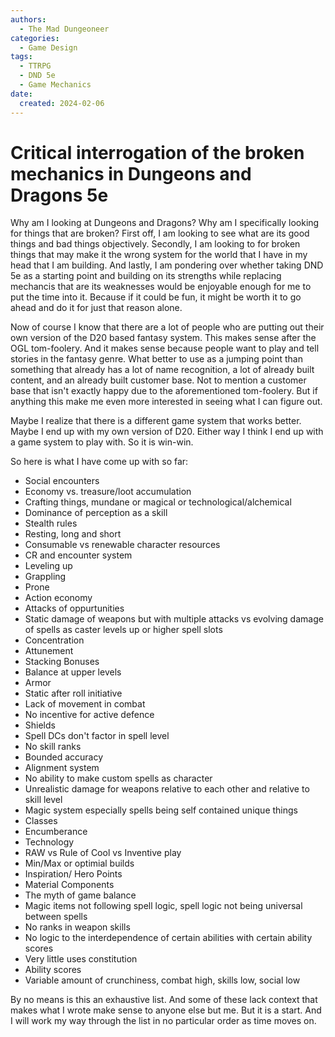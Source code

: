 ```yaml
---
authors:
  - The Mad Dungeoneer
categories:
  - Game Design
tags:
  - TTRPG
  - DND 5e
  - Game Mechanics
date:
  created: 2024-02-06
---
```


# Critical interrogation of the broken mechanics in Dungeons and Dragons 5e

Why am I looking at Dungeons and Dragons? Why am I specifically looking for things that are broken? First off, I am looking to see what are its good things and bad things objectively. Secondly, I am looking to for broken things that may make it the wrong system for the world that I have in my head that I am building. And lastly, I am pondering over whether taking DND 5e as a starting point and building on its strengths while replacing mechancis that are its weaknesses would be enjoyable enough for me to put the time into it. Because if it could be fun, it might be worth it to go ahead and do it for just that reason alone. 

<!-- more -->

Now of course I know that there are a lot of people who are putting out their own version of the D20 based fantasy system. This makes sense after the OGL tom-foolery. And it makes sense because people want to play and tell stories in the fantasy genre. What better to use as a jumping point than something that already has a lot of name recognition, a lot of already built content, and an already built customer base. Not to mention a customer base that isn't exactly happy due to the aforementioned tom-foolery. But if anything this make me even more interested in seeing what I can figure out.

Maybe I realize that there is a different game system that works better. Maybe I end up with my own version of D20. Either way I think I end up with a game system to play with. So it is win-win.

So here is what I have come up with so far:

- Social encounters
- Economy vs. treasure/loot accumulation
- Crafting things, mundane or magical or technological/alchemical
- Dominance of perception as a skill
- Stealth rules
- Resting, long and short
- Consumable vs renewable character resources
- CR and encounter system
- Leveling up
- Grappling
- Prone
- Action economy
- Attacks of oppurtunities
- Static damage of weapons but with multiple attacks vs evolving damage of spells as caster levels up or higher spell slots
- Concentration
- Attunement
- Stacking Bonuses
- Balance at upper levels
- Armor
- Static after roll initiative
- Lack of movement in combat
- No incentive for active defence
- Shields
- Spell DCs don't factor in spell level
- No skill ranks
- Bounded accuracy
- Alignment system
- No ability to make custom spells as character
- Unrealistic damage for weapons relative to each other and relative to skill level
- Magic system especially spells being self contained unique things
- Classes
- Encumberance
- Technology
- RAW vs Rule of Cool vs Inventive play
- Min/Max or optimial builds
- Inspiration/ Hero Points
- Material Components
- The myth of game balance
- Magic items not following spell logic, spell logic not being universal between spells
- No ranks in weapon skills
- No logic to the interdependence of certain abilities with certain ability scores
- Very little uses constitution
- Ability scores
- Variable amount of crunchiness, combat high, skills low, social low

By no means is this an exhaustive list. And some of these lack context that makes what I wrote make sense to anyone else but me. But it is a start. And I will work my way through the list in no particular order as time moves on.
